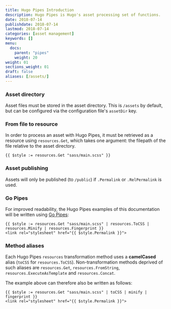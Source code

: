 ```yaml
---
title: Hugo Pipes Introduction
description: Hugo Pipes is Hugo's asset processing set of functions.
date: 2018-07-14
publishdate: 2018-07-14
lastmod: 2018-07-14
categories: [asset management]
keywords: []
menu:
  docs:
    parent: "pipes"
    weight: 20
weight: 01
sections_weight: 01
draft: false
aliases: [/assets/]
---
```


### Asset directory

Asset files must be stored in the asset directory. This is `/assets` by default, but can be configured via the configuration file's `assetDir` key.

### From file to resource

In order to process an asset with Hugo Pipes, it must be retrieved as a resource using `resources.Get`, which takes one argument: the filepath of the file relative to the asset directory.

```go-html-template
{{ $style := resources.Get "sass/main.scss" }}
```

### Asset publishing

Assets will only be published (to `/public`) if `.Permalink` or `.RelPermalink` is used.

### Go Pipes

For improved readability, the Hugo Pipes examples of this documentation will be written using [Go Pipes](/templates/introduction/#pipes):
```go-html-template
{{ $style := resources.Get "sass/main.scss" | resources.ToCSS | resources.Minify | resources.Fingerprint }}
<link rel="stylesheet" href="{{ $style.Permalink }}">
```

### Method aliases

Each Hugo Pipes `resources` transformation method uses a __camelCased__ alias (`toCSS` for `resources.ToCSS`).
Non-transformation methods deprived of such aliases are `resources.Get`, `resources.FromString`, `resources.ExecuteAsTemplate` and `resources.Concat`.

The example above can therefore also be written as follows:
```go-html-template
{{ $style := resources.Get "sass/main.scss" | toCSS | minify | fingerprint }}
<link rel="stylesheet" href="{{ $style.Permalink }}">
```
